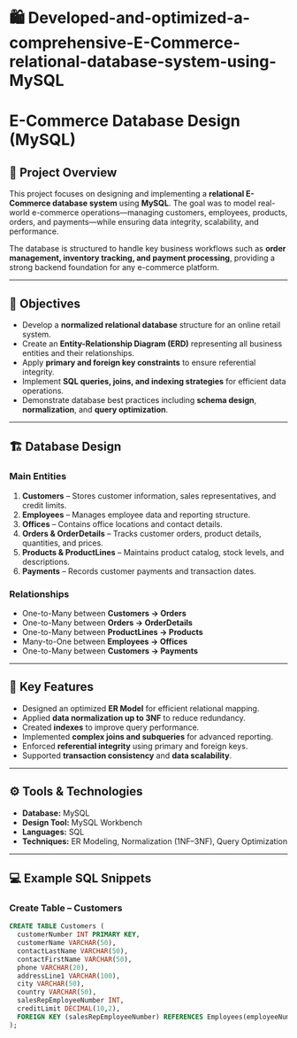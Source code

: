 # 🛍️ Developed-and-optimized-a-comprehensive-E-Commerce-relational-database-system-using-MySQL
# E-Commerce Database Design (MySQL)

## 📘 Project Overview
This project focuses on designing and implementing a **relational E-Commerce database system** using **MySQL**. The goal was to model real-world e-commerce operations—managing customers, employees, products, orders, and payments—while ensuring data integrity, scalability, and performance.  

The database is structured to handle key business workflows such as **order management, inventory tracking, and payment processing**, providing a strong backend foundation for any e-commerce platform.

---

## 🎯 Objectives
- Develop a **normalized relational database** structure for an online retail system.  
- Create an **Entity-Relationship Diagram (ERD)** representing all business entities and their relationships.  
- Apply **primary and foreign key constraints** to ensure referential integrity.  
- Implement **SQL queries, joins, and indexing strategies** for efficient data operations.  
- Demonstrate database best practices including **schema design**, **normalization**, and **query optimization**.

---

## 🏗️ Database Design
### **Main Entities**
1. **Customers** – Stores customer information, sales representatives, and credit limits.  
2. **Employees** – Manages employee data and reporting structure.  
3. **Offices** – Contains office locations and contact details.  
4. **Orders & OrderDetails** – Tracks customer orders, product details, quantities, and prices.  
5. **Products & ProductLines** – Maintains product catalog, stock levels, and descriptions.  
6. **Payments** – Records customer payments and transaction dates.  

### **Relationships**
- One-to-Many between **Customers → Orders**  
- One-to-Many between **Orders → OrderDetails**  
- One-to-Many between **ProductLines → Products**  
- Many-to-One between **Employees → Offices**  
- One-to-Many between **Customers → Payments**

---

## 🧠 Key Features
- Designed an optimized **ER Model** for efficient relational mapping.  
- Applied **data normalization up to 3NF** to reduce redundancy.  
- Created **indexes** to improve query performance.  
- Implemented **complex joins and subqueries** for advanced reporting.  
- Enforced **referential integrity** using primary and foreign keys.  
- Supported **transaction consistency** and **data scalability**.

---

## ⚙️ Tools & Technologies
- **Database:** MySQL  
- **Design Tool:** MySQL Workbench  
- **Languages:** SQL  
- **Techniques:** ER Modeling, Normalization (1NF–3NF), Query Optimization  

---

## 💻 Example SQL Snippets

### Create Table – Customers
```sql
CREATE TABLE Customers (
  customerNumber INT PRIMARY KEY,
  customerName VARCHAR(50),
  contactLastName VARCHAR(50),
  contactFirstName VARCHAR(50),
  phone VARCHAR(20),
  addressLine1 VARCHAR(100),
  city VARCHAR(50),
  country VARCHAR(50),
  salesRepEmployeeNumber INT,
  creditLimit DECIMAL(10,2),
  FOREIGN KEY (salesRepEmployeeNumber) REFERENCES Employees(employeeNumber)
);
